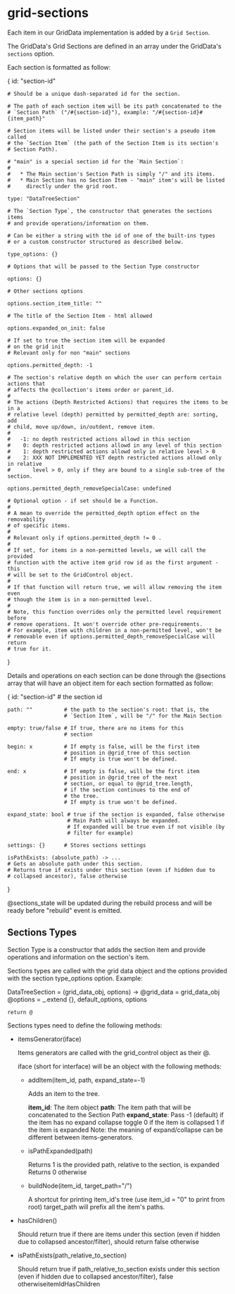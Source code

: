 grid-sections
=============

Each item in our GridData implementation is added by a `Grid Section`.

The GridData's Grid Sections are defined in an array under the GridData's
`sections` option.

Each section is formatted as follow:

  {
    id: "section-id"

    # Should be a unique dash-separated id for the section.

    # The path of each section item will be its path concatenated to the
    # `Section Path` ("/#{section-id}"), example: "/#{section-id}#{item_path}"

    # Section items will be listed under their section's a pseudo item called
    # the `Section Item` (the path of the Section Item is its section's
    # Section Path).

    # "main" is a special section id for the `Main Section`:
    #
    #   * The Main section's Section Path is simply "/" and its items.
    #   * Main Section has no Section Item - "main" item's will be listed
    #     directly under the grid root.

    type: "DataTreeSection"

    # The `Section Type`, the constructor that generates the sections items
    # and provide operations/information on them.

    # Can be either a string with the id of one of the built-ins types
    # or a custom constructor structured as described below.

    type_options: {}

    # Options that will be passed to the Section Type constructor

    options: {}

    # Other sections options

    options.section_item_title: ""

    # The title of the Section Item - html allowed

    options.expanded_on_init: false

    # If set to true the section item will be expanded
    # on the grid init
    # Relevant only for non "main" sections

    options.permitted_depth: -1

    # The section's relative depth on which the user can perform certain actions that
    # affects the @collection's items order or parent_id.
    # 
    # The actions (Depth Restricted Actions) that requires the items to be in a
    # relative level (depth) permitted by permitted_depth are: sorting, add
    # child, move up/down, in/outdent, remove item.
    #
    #   -1: no depth restricted actions allowd in this section
    #    0: depth restricted actions allowd in any level of this section
    #    1: depth restricted actions allowd only in relative level > 0
    #    2: XXX NOT IMPLEMENTED YET depth restricted actions allowd only in relative
    #       level > 0, only if they are bound to a single sub-tree of the section.

    options.permitted_depth_removeSpecialCase: undefined

    # Optional option - if set should be a Function.
    #
    # A mean to override the permitted_depth option effect on the removability
    # of specific items.
    #
    # Relevant only if options.permitted_depth != 0 .
    #
    # If set, for items in a non-permitted levels, we will call the provided
    # function with the active item grid row id as the first argument - this
    # will be set to the GridControl object.
    #
    # If that function will return true, we will allow removing the item even
    # though the item is in a non-permitted level.
    #
    # Note, this function overrides only the permitted level requirement before
    # remove operations. It won't override other pre-requirements.
    # For example, item with children in a non-permitted level, won't be
    # removable even if options.permitted_depth_removeSpecialCase will return
    # true for it.
  }

Details and operations on each section can be done through the @sections
array that will have an object item for each section formatted as follow:

  {
    id: "section-id"  # the section id

    path: ""          # the path to the section's root: that is, the
                      # `Section Item`, will be "/" for the Main Section

    empty: true/false # If true, there are no items for this
                      # section

    begin: x          # If empty is false, will be the first item
                      # position in @grid_tree of this section
                      # If empty is true won't be defined.

    end: x            # If empty is false, will be the first item
                      # position in @grid_tree of the next
                      # section, or equal to @grid_tree.length,
                      # if the section continues to the end of
                      # the tree.
                      # If empty is true won't be defined.

    expand_state: bool # true if the section is expanded, false otherwise
                       # Main Path will always be expanded.
                       # If expanded will be true even if not visible (by
                       # filter for example)

    settings: {}      # Stores sections settings

    isPathExists: (absolute_path) -> ...
    # Gets an absolute path under this section.
    # Returns true if exists under this section (even if hidden due to
    # collapsed ancestor), false otherwise
  }

@sections_state will be updated during the rebuild process and will be ready
before "rebuild" event is emitted.

Sections Types
--------------

Section Type is a constructor that adds the section item and provide operations
and information on the section's item.

Sections types are called with the grid data object and the options provided
with the section type_options option. Example:

  DataTreeSection = (grid_data_obj, options) ->
    @grid_data = grid_data_obj
    @options = _.extend {}, default_options, options

    return @

Sections types need to define the following methods:

* itemsGenerator(iface)

  Items generators are called with the grid_control object as their @.

  iface (short for interface) will be an object with the following methods:

    * addItem(item_id, path, expand_state=-1)

      Adds an item to the tree.

      **item_id**: The item object
      **path**: The item path that will be concatenated to the Section Path
      **expand_state**: Pass -1 (default) if the item has no expand collapse toggle
                              0 if the item is collapsed
                              1 if the item is expanded
                              Note: the meaning of expand/collapse can be
                              different between items-generators.

    * isPathExpanded(path)

      Returns 1 is the provided path, relative to the section, is expanded
      Returns 0 otherwise

    * buildNode(item_id, target_path="/")

      A shortcut for printing item_id's tree (use item_id = "0" to print
      from root)
      target_path will prefix all the item's paths.

* hasChildren()

  Should return true if there are items under this section (even if hidden due
  to collapsed ancestor/filter), should return false otherwise

* isPathExists(path_relative_to_section)

  Should return true if path_relative_to_section exists under this
  section (even if hidden due to collapsed ancestor/filter), false
  otherwiseitemIdHasChildren
